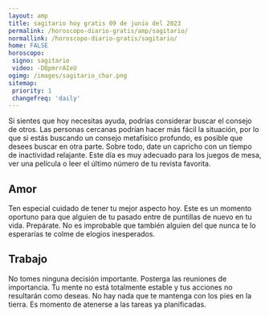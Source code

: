 ```yaml
---
layout: amp
title: sagitario hoy gratis 09 de junio del 2023 
permalink: /horoscopo-diario-gratis/amp/sagitario/
normallink: /horoscopo-diario-gratis/sagitario/
home: FALSE
horoscopo:
 signo: sagitario
 video: -DQpmrrAIeU
ogimg: /images/sagitario_char.png
sitemap:
 priority: 1
 changefreq: 'daily'
---
```



Si sientes que hoy necesitas ayuda, podrías considerar buscar el consejo de otros. Las personas cercanas podrían hacer más fácil la situación, por lo que si estás buscando un consejo metafísico profundo, es posible que desees buscar en otra parte. Sobre todo, date un capricho con un tiempo de inactividad relajante. Este día es muy adecuado para los juegos de mesa, ver una película o leer el último número de tu revista favorita.

## Amor

Ten especial cuidado de tener tu mejor aspecto hoy. Este es un momento oportuno para que alguien de tu pasado entre de puntillas de nuevo en tu vida. Prepárate. No es improbable que también alguien del que nunca te lo esperarías te colme de elogios inesperados.

## Trabajo

No tomes ninguna decisión importante. Posterga las reuniones de importancia. Tu mente no está totalmente estable y tus acciones no resultarán como deseas. No hay nada que te mantenga con los pies en la tierra. Es momento de atenerse a las tareas ya planificadas.